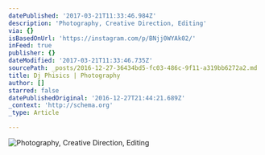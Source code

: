 ```yaml
---
datePublished: '2017-03-21T11:33:46.984Z'
description: 'Photography, Creative Direction, Editing'
via: {}
isBasedOnUrl: 'https://instagram.com/p/BNjj0WYAk02/'
inFeed: true
publisher: {}
dateModified: '2017-03-21T11:33:46.735Z'
sourcePath: _posts/2016-12-27-36434bd5-fc03-486c-9f11-a319bb6272a2.md
title: Dj Phisics | Photography
author: []
starred: false
datePublishedOriginal: '2016-12-27T21:44:21.689Z'
_context: 'http://schema.org'
_type: Article

---
```

![Photography, Creative Direction, Editing](https://the-grid-user-content.s3-us-west-2.amazonaws.com/f237d364-b8a2-4538-92ad-dc020d8a498d.png)
